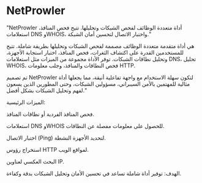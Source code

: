 # NetProwler
 "NetProwler أداة متعددة الوظائف لفحص الشبكات وتحليلها. تتيح فحص المنافذ، استعلامات DNS وWHOIS، واختبار الاتصال لتحسين أمان الشبكة."


هي أداة متقدمة متعددة الوظائف مصممة لفحص الشبكات وتحليلها بطريقة شاملة. تتيح للمستخدمين القدرة على اكتشاف الثغرات، فحص المنافذ، اختبار استجابة الأجهزة، وتحليل نطاقات الشبكات. توفر الأداة مجموعة من الميزات مثل استعلامات DNS، تحليل WHOIS، فحص النطاقات والمنافذ، وجلب معلومات HTTP.

تم تصميم NetProwler لتكون سهلة الاستخدام مع واجهة تفاعلية أنيقة، مما يجعلها أداة مثالية للمهتمين بالأمن السيبراني، مسؤولين الشبكات، وحتى المطورين الذين يسعون لفهم وتحليل الشبكات بشكل أفضل."

الميزات الرئيسية:

فحص المنافذ الفردية أو نطاقات المنافذ.

استعلامات DNS وWHOIS للحصول على معلومات مفصلة عن النطاقات.

اختبار الاتصال (Ping) لتحديد الأجهزة النشطة.

استخراج رؤوس HTTP لمواقع الويب.

البحث العكسي لعناوين IP.


الهدف:
توفير أداة شاملة تساعد في تحسين الأمان وتحليل الشبكات بدقة وكفاءة.

